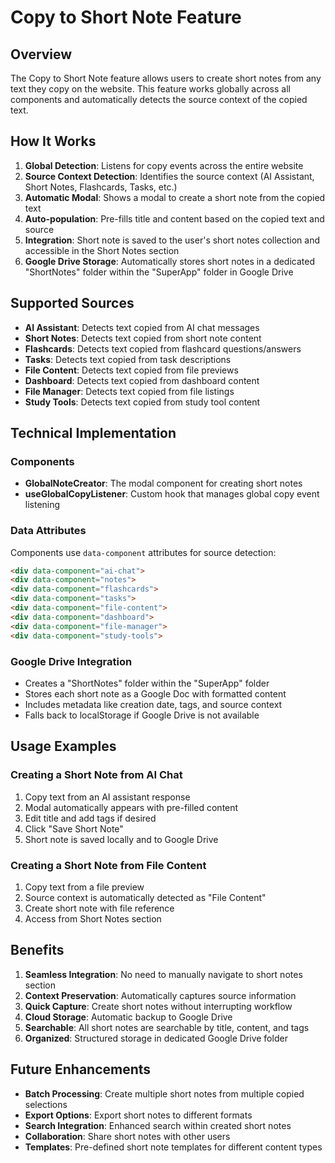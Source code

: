 # Copy to Short Note Feature

## Overview
The Copy to Short Note feature allows users to create short notes from any text they copy on the website. This feature works globally across all components and automatically detects the source context of the copied text.

## How It Works
1. **Global Detection**: Listens for copy events across the entire website
2. **Source Context Detection**: Identifies the source context (AI Assistant, Short Notes, Flashcards, Tasks, etc.)
3. **Automatic Modal**: Shows a modal to create a short note from the copied text
4. **Auto-population**: Pre-fills title and content based on the copied text and source
5. **Integration**: Short note is saved to the user's short notes collection and accessible in the Short Notes section
6. **Google Drive Storage**: Automatically stores short notes in a dedicated "ShortNotes" folder within the "SuperApp" folder in Google Drive

## Supported Sources
- **AI Assistant**: Detects text copied from AI chat messages
- **Short Notes**: Detects text copied from short note content
- **Flashcards**: Detects text copied from flashcard questions/answers
- **Tasks**: Detects text copied from task descriptions
- **File Content**: Detects text copied from file previews
- **Dashboard**: Detects text copied from dashboard content
- **File Manager**: Detects text copied from file listings
- **Study Tools**: Detects text copied from study tool content

## Technical Implementation

### Components
- **GlobalNoteCreator**: The modal component for creating short notes
- **useGlobalCopyListener**: Custom hook that manages global copy event listening

### Data Attributes
Components use `data-component` attributes for source detection:
```html
<div data-component="ai-chat">
<div data-component="notes">
<div data-component="flashcards">
<div data-component="tasks">
<div data-component="file-content">
<div data-component="dashboard">
<div data-component="file-manager">
<div data-component="study-tools">
```

### Google Drive Integration
- Creates a "ShortNotes" folder within the "SuperApp" folder
- Stores each short note as a Google Doc with formatted content
- Includes metadata like creation date, tags, and source context
- Falls back to localStorage if Google Drive is not available

## Usage Examples

### Creating a Short Note from AI Chat
1. Copy text from an AI assistant response
2. Modal automatically appears with pre-filled content
3. Edit title and add tags if desired
4. Click "Save Short Note"
5. Short note is saved locally and to Google Drive

### Creating a Short Note from File Content
1. Copy text from a file preview
2. Source context is automatically detected as "File Content"
3. Create short note with file reference
4. Access from Short Notes section

## Benefits
1. **Seamless Integration**: No need to manually navigate to short notes section
2. **Context Preservation**: Automatically captures source information
3. **Quick Capture**: Create short notes without interrupting workflow
4. **Cloud Storage**: Automatic backup to Google Drive
5. **Searchable**: All short notes are searchable by title, content, and tags
6. **Organized**: Structured storage in dedicated Google Drive folder

## Future Enhancements
- **Batch Processing**: Create multiple short notes from multiple copied selections
- **Export Options**: Export short notes to different formats
- **Search Integration**: Enhanced search within created short notes
- **Collaboration**: Share short notes with other users
- **Templates**: Pre-defined short note templates for different content types
